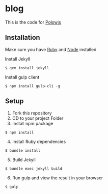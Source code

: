 # blog
 
This is the code for [Polowis](https://polowis.netlify.com)

## Installation

Make sure you have [Ruby](https://www.ruby-lang.org/en/documentation/installation/) and [Node](https://nodejs.org/) installed

Install Jekyll
```
$ gem install jekyll
```

Install gulp client
```
$ npm install gulp-cli -g
```

## Setup
1. Fork this repository
2. CD to your project Folder
3. Install npm package
```
$ npm install
```
4. Install Ruby dependencies
```
$ bundle install
```
5. Build Jekyll 
```
$ bundle exec jekyll build
```
6. Run gulp and view the result in your browser
```
$ gulp 
```